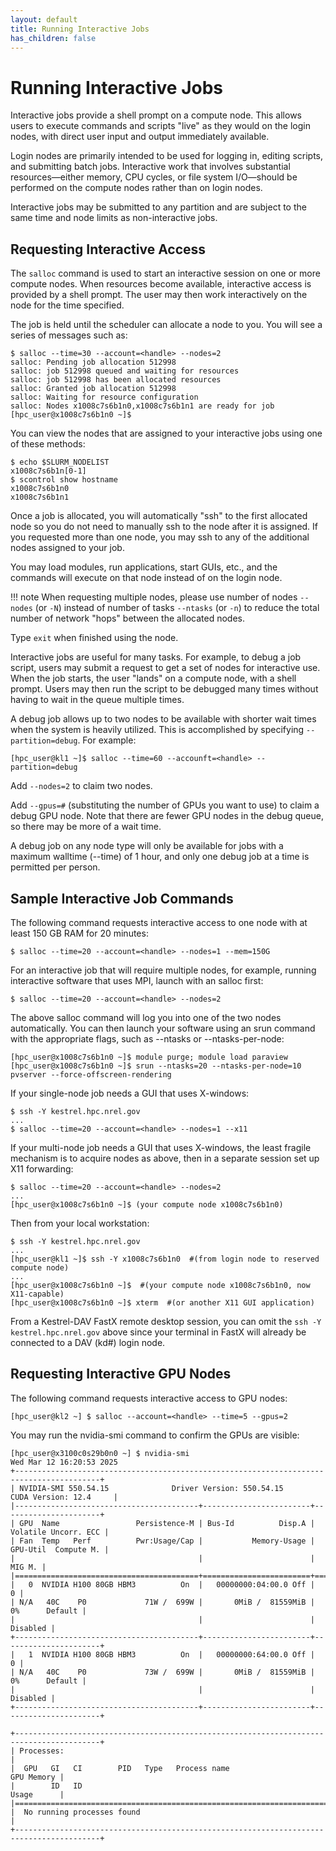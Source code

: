 ```yaml
---
layout: default
title: Running Interactive Jobs
has_children: false
---
```


# Running Interactive Jobs

Interactive jobs provide a shell prompt on a compute node. This allows users to execute commands and scripts "live" as they would on the login nodes, with direct user input and output immediately available. 

Login nodes are primarily intended to be used for logging in, editing scripts, and submitting batch jobs. Interactive work that involves substantial resources—either memory, CPU cycles, or file system I/O—should be performed on the compute nodes rather than on login nodes.

Interactive jobs may be submitted to any partition and are subject to the same time and node limits as non-interactive jobs.

## Requesting Interactive Access

The `salloc` command is used to start an interactive session on one or more compute nodes. When resources become available, interactive access is provided by a shell prompt. The user may then work interactively on the node for the time specified.

The job is held until the scheduler can allocate a node to you. You will see a series of messages such as: 

```
$ salloc --time=30 --account=<handle> --nodes=2
salloc: Pending job allocation 512998
salloc: job 512998 queued and waiting for resources
salloc: job 512998 has been allocated resources
salloc: Granted job allocation 512998
salloc: Waiting for resource configuration
salloc: Nodes x1008c7s6b1n0,x1008c7s6b1n1 are ready for job
[hpc_user@x1008c7s6b1n0 ~]$ 
```

You can view the nodes that are assigned to your interactive jobs using one of these methods:

```
$ echo $SLURM_NODELIST
x1008c7s6b1n[0-1]
$ scontrol show hostname
x1008c7s6b1n0
x1008c7s6b1n1
```

Once a job is allocated, you will automatically "ssh" to the first allocated node so you do not need to manually ssh to the node after it is assigned. If you requested more than one node, you may ssh to any of the additional nodes assigned to your job. 

You may load modules, run applications, start GUIs, etc., and the commands will execute on that node instead of on the login node.

!!! note
    When requesting multiple nodes, please use number of nodes `--nodes` (or `-N`) instead of number of tasks `--ntasks` (or `-n`) to reduce the total number of network "hops" between the allocated nodes.  

Type `exit` when finished using the node.

Interactive jobs are useful for many tasks. For example, to debug a job script, users may submit a request to get a set of nodes for interactive use. When the job starts, the user "lands" on a compute node, with a shell prompt. Users may then run the script to be debugged many times without having to wait in the queue multiple times.

A debug job allows up to two nodes to be available with shorter wait times when the system is heavily utilized. This is accomplished by specifying `--partition=debug`. For example:

```
[hpc_user@kl1 ~]$ salloc --time=60 --accounft=<handle> --partition=debug
```

Add `--nodes=2` to claim two nodes.

Add `--gpus=#` (substituting the number of GPUs you want to use) to claim a debug GPU node. Note that there are fewer GPU nodes in the debug queue, so there may be more of a wait time.

A debug job on any node type will only be available for jobs with a maximum walltime (--time) of 1 hour, and only one debug job at a time is permitted per person.

## Sample Interactive Job Commands

The following command requests interactive access to one node with at least 150 GB RAM for 20 minutes:

```
$ salloc --time=20 --account=<handle> --nodes=1 --mem=150G
```

For an interactive job that will require multiple nodes, for example, running interactive software that uses MPI, launch with an salloc first:

```
$ salloc --time=20 --account=<handle> --nodes=2
```

The above salloc command will log you into one of the two nodes automatically. You can then launch your software using an srun command with the appropriate flags, such as --ntasks or --ntasks-per-node:

```
[hpc_user@x1008c7s6b1n0 ~]$ module purge; module load paraview
[hpc_user@x1008c7s6b1n0 ~]$ srun --ntasks=20 --ntasks-per-node=10 pvserver --force-offscreen-rendering
```

If your single-node job needs a GUI that uses X-windows:

```
$ ssh -Y kestrel.hpc.nrel.gov
...
$ salloc --time=20 --account=<handle> --nodes=1 --x11
```

If your multi-node job needs a GUI that uses X-windows, the least fragile mechanism is to acquire nodes as above, then in a separate session set up X11 forwarding:

```
$ salloc --time=20 --account=<handle> --nodes=2
...
[hpc_user@x1008c7s6b1n0 ~]$ (your compute node x1008c7s6b1n0)
```

Then from your local workstation:

```
$ ssh -Y kestrel.hpc.nrel.gov
...
[hpc_user@kl1 ~]$ ssh -Y x1008c7s6b1n0  #(from login node to reserved compute node)
...
[hpc_user@x1008c7s6b1n0 ~]$  #(your compute node x1008c7s6b1n0, now X11-capable)
[hpc_user@x1008c7s6b1n0 ~]$ xterm  #(or another X11 GUI application)
```

From a Kestrel-DAV FastX remote desktop session, you can omit the `ssh -Y kestrel.hpc.nrel.gov` above since your terminal in FastX will already be connected to a DAV (kd#) login node. 


## Requesting Interactive GPU Nodes

The following command requests interactive access to GPU nodes:

```
[hpc_user@kl2 ~] $ salloc --account=<handle> --time=5 --gpus=2
```
You may run the nvidia-smi command to confirm the GPUs are visible:

```
[hpc_user@x3100c0s29b0n0 ~] $ nvidia-smi
Wed Mar 12 16:20:53 2025
+-----------------------------------------------------------------------------------------+
| NVIDIA-SMI 550.54.15              Driver Version: 550.54.15      CUDA Version: 12.4     |
|-----------------------------------------+------------------------+----------------------+
| GPU  Name                 Persistence-M | Bus-Id          Disp.A | Volatile Uncorr. ECC |
| Fan  Temp   Perf          Pwr:Usage/Cap |           Memory-Usage | GPU-Util  Compute M. |
|                                         |                        |               MIG M. |
|=========================================+========================+======================|
|   0  NVIDIA H100 80GB HBM3          On  |   00000000:04:00.0 Off |                    0 |
| N/A   40C    P0             71W /  699W |       0MiB /  81559MiB |      0%      Default |
|                                         |                        |             Disabled |
+-----------------------------------------+------------------------+----------------------+
|   1  NVIDIA H100 80GB HBM3          On  |   00000000:64:00.0 Off |                    0 |
| N/A   40C    P0             73W /  699W |       0MiB /  81559MiB |      0%      Default |
|                                         |                        |             Disabled |
+-----------------------------------------+------------------------+----------------------+

+-----------------------------------------------------------------------------------------+
| Processes:                                                                              |
|  GPU   GI   CI        PID   Type   Process name                              GPU Memory |
|        ID   ID                                                               Usage      |
|=========================================================================================|
|  No running processes found                                                             |
+-----------------------------------------------------------------------------------------+

```
